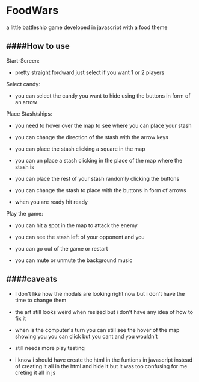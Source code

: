 # FoodWars

a little battleship game developed in javascript with a food theme

####**How to use**
--------

Start-Screen:

- pretty straight fordward just select if you want 1 or 2 players

Select candy:

- you can select the candy you want to hide using the buttons in form of an arrow

Place Stash/ships:

- you need to hover over the map to see where you can place your stash

- you can change the direction of the stash with the arrow keys

- you can place the stash clicking a square in the map

- you can un place a stash clicking in the place of the map where the stash is

- you can place the rest of your stash randomly clicking the buttons

- you can change the stash to place with the buttons in form of arrows

- when you are ready hit ready

Play the game:

- you can hit a spot in the map to attack the enemy

- you can see the stash left of your opponent and you 

- you can go out of the game or restart

- you can mute or unmute the background music


####**caveats**
--------

- I don't like how the modals are looking right now but i don't have the time to change them

- the art still looks weird when resized but i don't have any idea of how to fix it

- when is the computer's turn you can still see the hover of the map showing you you can click but you cant and you wouldn't

- still needs more play testing 

- i know i should have create the html in the funtions in javascript instead of creating it all in the html and hide it but it was too confusing for me creting it all in js 
